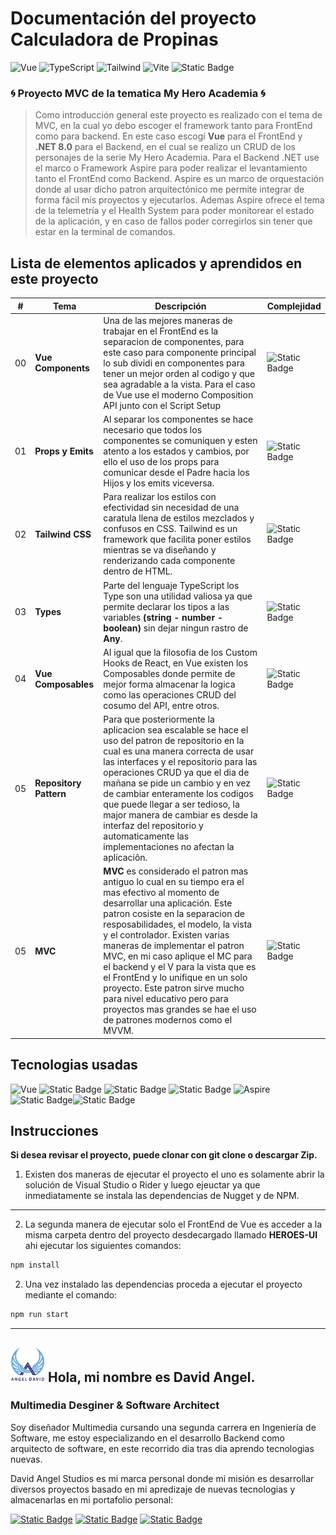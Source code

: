 # Documentación del proyecto Calculadora de Propinas
![Vue](https://img.shields.io/npm/v/vue?label=Vue&color=green)
 ![TypeScript](https://img.shields.io/npm/v/typescript?style=flat&label=TypeScript) ![Tailwind](https://img.shields.io/npm/v/tailwindcss?style=flat&label=Tailwind%20CSS&color=06B6D4) ![Vite](https://img.shields.io/npm/v/vite?style=flat&label=Vite&color=646CFF) ![Static Badge](https://img.shields.io/badge/dotnet-purple?logo=dotnet&label=.NET%208.0)




### 🌀 Proyecto MVC de la tematica My Hero Academia 🌀

> Como introducción general este proyecto es realizado con el tema de MVC, en la cual yo debo escoger el framework tanto para FrontEnd como para backend.
> En este caso escogí **Vue** para el FrontEnd y **.NET 8.0** para el Backend, en el cual se realizo un CRUD de los personajes de la serie My Hero Academia.
> Para el Backend .NET use el marco o Framework Aspire para poder realizar el levantamiento tanto el FrontEnd como Backend. Aspire es un marco de orquestación 
> donde al usar dicho patron arquitectónico me permite integrar de forma fácil mis proyectos y ejecutarlos. Ademas Aspire ofrece el tema de la telemetría y el
> Health System para poder monitorear el estado de la aplicación, y en caso de fallos poder corregirlos sin tener que estar en la terminal de comandos.

## Lista de elementos aplicados y aprendidos en este proyecto

| #  | Tema                   | Descripción                                                                                                                                                                                                                                                                                                                                                                                                                                                                                                                            | Complejidad |
|----|------------------------|----------------------------------------------------------------------------------------------------------------------------------------------------------------------------------------------------------------------------------------------------------------------------------------------------------------------------------------------------------------------------------------------------------------------------------------------------------------------------------------------------------------------------------------|-------------|
| 00 | **Vue Components**     | Una de las mejores maneras de trabajar en el FrontEnd es la separacion de componentes, para este caso para componente principal lo sub dividi en componentes para tener un mejor orden al codigo y que sea agradable a la vista. Para el caso de Vue use el moderno Composition API junto con el Script Setup                                                                                                                                                                                                                          |![Static Badge](https://img.shields.io/badge/100-green?style=flat&label=Baja)
| 01 | **Props y Emits**      | Al separar los componentes se hace necesario que todos los componentes se comuniquen y esten atento a los estados y cambios, por ello el uso de los props para comunicar desde el Padre hacia los Hijos y los emits viceversa.                                                                                                                                                                                                                                                                                                         |![Static Badge](https://img.shields.io/badge/100-green?style=flat&label=Baja)
| 02 | **Tailwind CSS**       | Para realizar los estilos con efectividad sin necesidad de una caratula llena de estilos mezclados y confusos en CSS. Tailwind es un framework que facilita poner estilos mientras se va diseñando y renderizando cada componente dentro de HTML.                                                                                                                                                                                                                                                                                      |![Static Badge](https://img.shields.io/badge/60-yellow?style=flat&label=Medio)
| 03 | **Types**              | Parte del lenguaje TypeScript los Type son una utilidad valiosa ya que permite declarar los tipos a las variables **(string - number - boolean)** sin dejar ningun rastro de **Any**.                                                                                                                                                                                                                                                                                                                                                  |![Static Badge](https://img.shields.io/badge/90-green?style=flat&label=Baja)
| 04 | **Vue Composables**    | Al igual que la filosofia de los Custom Hooks de React, en Vue existen los Composables donde permite de mejor forma almacenar la logica como las operaciones CRUD del cosumo del API, entre otros.                                                                                                                                                                                                                                                                                                                                     |![Static Badge](https://img.shields.io/badge/90-green?style=flat&label=Baja)
| 05 | **Repository Pattern** | Para que posteriormente la aplicacion sea escalable se hace el uso del patron de repositorio en la cual es una manera correcta de usar las interfaces y el repositorio para las operaciones CRUD ya que el dia de mañana se pide un cambio y en vez de cambiar enteramente los codigos que puede llegar a ser tedioso, la major manera de cambiar es desde la interfaz del repositorio y automaticamente las implementaciones no afectan la aplicaciôn.                                                                                |![Static Badge](https://img.shields.io/badge/90-green?style=flat&label=Baja)
| 05 | **MVC**                | **MVC** es considerado el patron mas antiguo lo cual en su tiempo era el mas efectivo al momento de desarrollar una aplicación. Este patron cosiste en la separacion de resposabilidades, el modelo, la vista y el controlador. Existen varias maneras de implementar el patron MVC, en mi caso aplique el MC para el backend y el V para la vista que es el FrontEnd y lo unifique en un solo proyecto. Este patron sirve mucho para nivel educativo pero para proyectos mas grandes se hae el uso de patrones modernos como el MVVM. |![Static Badge](https://img.shields.io/badge/90-green?style=flat&label=Baja)

## Tecnologias usadas

![Vue](https://img.shields.io/badge/VueJs--TS-%234FC08D?style=for-the-badge&logo=vue.js&label=FRAMEWORK&labelColor=black)
 ![Static Badge](https://img.shields.io/badge/typescript-blue?style=for-the-badge&logo=typescript&label=language&labelColor=black) ![Static Badge](https://img.shields.io/badge/tailwind--css-06B6D4?style=for-the-badge&logo=tailwindcss&label=framework&labelColor=black) ![Static Badge](https://img.shields.io/badge/vite-646CFF?style=for-the-badge&logo=Vite&label=Tool&labelColor=black)
![Aspire](https://img.shields.io/badge/Aspire-%234381C3?style=for-the-badge&logo=dotnet&label=FRAMEWORK&labelColor=black) ![Static Badge](https://img.shields.io/badge/.NET%208.0-%23512BD4?style=for-the-badge&logo=dotnet&label=TOOL&labelColor=black)![Static Badge](https://img.shields.io/badge/CSharp-%23512BD4?style=for-the-badge&logo=dotnet&label=LANGUAGE&labelColor=black)





## Instrucciones

**Si desea revisar el proyecto, puede clonar con git clone o descargar Zip.**

1. Existen dos maneras de ejecutar el proyecto el uno es solamente abrir la solución de Visual Studio o Rider y luego ejeuctar ya que inmediatamente se instala las dependencias de Nugget y de NPM.
---
2. La segunda manera de ejecutar solo el FrontEnd de Vue es acceder a la misma carpeta dentro del proyecto desdecargado llamado **HEROES-UI** ahi ejecutar los siguientes comandos:

``` bash
npm install
```
2. Una vez instalado las dependencias proceda a ejecutar el proyecto mediante el comando:

``` bash
npm run start
```

---

## <img src="https://github.com/AngelDavidStudios/calculadora-propinas/blob/main/src/resources/ads-emote.JPG" width="55" height="55"> Hola, mi nombre es David Angel.
### Multimedia Desginer & Software Architect

Soy diseñador Multimedia cursando una segunda carrera en Ingeniería de Software, me estoy especializando en el desarrollo Backend como arquitecto de software, en este recorrido dia tras dia aprendo tecnologias nuevas.

David Angel Studios es mi marca personal donde mi misión es desarrollar diversos proyectos basado en mi apredizaje de nuevas tecnologias y almacenarlas en mi portafolio personal:

[![Static Badge](https://img.shields.io/badge/Linkedin-4479A1?style=for-the-badge&logo=9gag&label=Angel%20David%20Studios&labelColor=black)](https://www.linkedin.com/in/angeldavidstudios/)
[![Static Badge](https://img.shields.io/badge/Instagram-FF0069?style=for-the-badge&logo=instagram&label=Angel%20David%20Studios&labelColor=black)](https://www.instagram.com/angeldavidstudios/) [![Static Badge](https://img.shields.io/badge/Angel--David--Studios-FF0000?style=for-the-badge&logo=youtube&label=Youtube.com%2F&labelColor=black)](https://www.youtube.com/channel/UC2VYRq169QluoLeagCYrjVg)